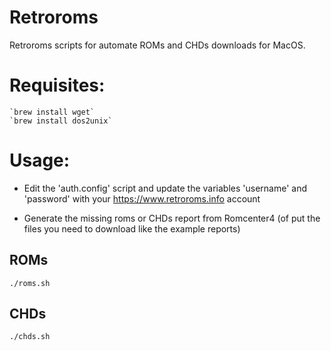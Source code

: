# Retroroms
Retroroms scripts for automate ROMs and CHDs downloads for MacOS.

# Requisites:
    `brew install wget`
    `brew install dos2unix`

# Usage:

* Edit the 'auth.config' script and update the variables 'username' and 'password' with your https://www.retroroms.info account

* Generate the missing roms or CHDs report from Romcenter4 (of put the files you need to download like the example reports)

## ROMs

`./roms.sh`

## CHDs

`./chds.sh`
